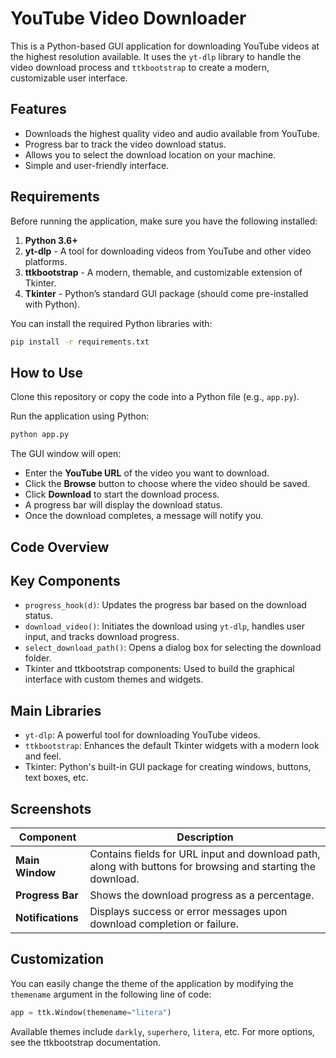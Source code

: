 # YouTube Video Downloader

This is a Python-based GUI application for downloading YouTube videos at the highest resolution available. It uses the `yt-dlp` library to handle the video download process and `ttkbootstrap` to create a modern, customizable user interface.

## Features

- Downloads the highest quality video and audio available from YouTube.
- Progress bar to track the video download status.
- Allows you to select the download location on your machine.
- Simple and user-friendly interface.

## Requirements

Before running the application, make sure you have the following installed:

1. **Python 3.6+**
2. **yt-dlp** - A tool for downloading videos from YouTube and other video platforms.
3. **ttkbootstrap** - A modern, themable, and customizable extension of Tkinter.
4. **Tkinter** - Python’s standard GUI package (should come pre-installed with Python).

You can install the required Python libraries with:

```bash
pip install -r requirements.txt
```

## How to Use

Clone this repository or copy the code into a Python file (e.g., `app.py`).

Run the application using Python:

```bash
python app.py
```

The GUI window will open:

- Enter the **YouTube URL** of the video you want to download.
- Click the **Browse** button to choose where the video should be saved.
- Click **Download** to start the download process.
- A progress bar will display the download status.
- Once the download completes, a message will notify you.

## Code Overview

## Key Components

- `progress_hook(d)`: Updates the progress bar based on the download status.
- `download_video()`: Initiates the download using `yt-dlp`, handles user input, and tracks download progress.
- `select_download_path()`: Opens a dialog box for selecting the download folder.
- Tkinter and ttkbootstrap components: Used to build the graphical interface with custom themes and widgets.

## Main Libraries

- `yt-dlp`: A powerful tool for downloading YouTube videos.
- `ttkbootstrap`: Enhances the default Tkinter widgets with a modern look and feel.
- Tkinter: Python's built-in GUI package for creating windows, buttons, text boxes, etc.

## Screenshots

| Component      | Description                                        |
|----------------|----------------------------------------------------|
| **Main Window** | Contains fields for URL input and download path, along with buttons for browsing and starting the download. |
| **Progress Bar** | Shows the download progress as a percentage. |
| **Notifications** | Displays success or error messages upon download completion or failure. |

## Customization

You can easily change the theme of the application by modifying the `themename` argument in the following line of code:

```python
app = ttk.Window(themename="litera")
```

Available themes include `darkly`, `superhero`, `litera`, etc. For more options, see the ttkbootstrap documentation.
